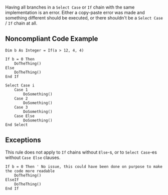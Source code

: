 
Having all branches in a `Select Case` or `If` chain with the same implementation is an error. Either a copy-paste error was made and something different should be executed, or there shouldn't be a `Select Case` / `If` chain at all.

## Noncompliant Code Example


    Dim b As Integer = If(a > 12, 4, 4)
    
    If b = 0 Then
        DoTheThing()
    Else
        DoTheThing()
    End If
    
    Select Case i
        Case 1
            DoSomething()
        Case 2
            DoSomething()
        Case 3
            DoSomething()
        Case Else
            DoSomething()
    End Select


## Exceptions

This rule does not apply to `If` chains without `Else`-s, or to `Select Case`-es without `Case Else` clauses.


    If b = 0 Then ' No issue, this could have been done on purpose to make the code more readable
        DoTheThing()
    ElseIf
        DoTheThing()
    End If

